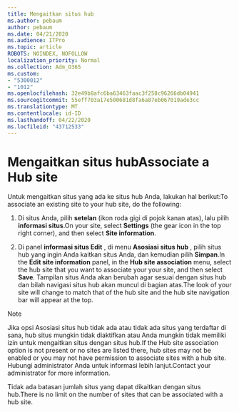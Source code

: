 ```yaml
---
title: Mengaitkan situs hub
ms.author: pebaum
author: pebaum
ms.date: 04/21/2020
ms.audience: ITPro
ms.topic: article
ROBOTS: NOINDEX, NOFOLLOW
localization_priority: Normal
ms.collection: Adm_O365
ms.custom:
- "5300012"
- "1012"
ms.openlocfilehash: 32e49b8afc6ba63463faac3f258c96266db04941
ms.sourcegitcommit: 55eff703a17e500681d8fa6a87eb067019ade3cc
ms.translationtype: MT
ms.contentlocale: id-ID
ms.lasthandoff: 04/22/2020
ms.locfileid: "43712533"
---
```

# <a name="associate-a-hub-site"></a><span data-ttu-id="2e350-102">Mengaitkan situs hub</span><span class="sxs-lookup"><span data-stu-id="2e350-102">Associate a Hub site</span></span>

<span data-ttu-id="2e350-103">Untuk mengaitkan situs yang ada ke situs hub Anda, lakukan hal berikut:</span><span class="sxs-lookup"><span data-stu-id="2e350-103">To associate an existing site to your hub site, do the following:</span></span>
  
1. <span data-ttu-id="2e350-104">Di situs Anda, pilih **setelan** (ikon roda gigi di pojok kanan atas), lalu pilih **informasi situs**.</span><span class="sxs-lookup"><span data-stu-id="2e350-104">On your site, select **Settings** (the gear icon in the top right corner), and then select **Site information**.</span></span>

2. <span data-ttu-id="2e350-105">Di panel **informasi situs Edit** , di menu **Asosiasi situs hub** , pilih situs hub yang ingin Anda kaitkan situs Anda, dan kemudian pilih **Simpan**.</span><span class="sxs-lookup"><span data-stu-id="2e350-105">In the **Edit site information** panel, in the **Hub site association** menu, select the hub site that you want to associate your your site, and then select **Save**.</span></span> <span data-ttu-id="2e350-106">Tampilan situs Anda akan berubah agar sesuai dengan situs hub dan bilah navigasi situs hub akan muncul di bagian atas.</span><span class="sxs-lookup"><span data-stu-id="2e350-106">The look of your site will change to match that of the hub site and the hub site navigation bar will appear at the top.</span></span>

 > [!Note]
><span data-ttu-id="2e350-107">Jika opsi Asosiasi situs hub tidak ada atau tidak ada situs yang terdaftar di sana, hub situs mungkin tidak diaktifkan atau Anda mungkin tidak memiliki izin untuk mengaitkan situs dengan situs hub.</span><span class="sxs-lookup"><span data-stu-id="2e350-107">If the Hub site association option is not present or no sites are listed there, hub sites may not be enabled or you may not have permission to associate sites with a hub site.</span></span> <span data-ttu-id="2e350-108">Hubungi administrator Anda untuk informasi lebih lanjut.</span><span class="sxs-lookup"><span data-stu-id="2e350-108">Contact your administrator for more information.</span></span>
>
><span data-ttu-id="2e350-109">Tidak ada batasan jumlah situs yang dapat dikaitkan dengan situs hub.</span><span class="sxs-lookup"><span data-stu-id="2e350-109">There is no limit on the number of sites that can be associated with a hub site.</span></span>
  